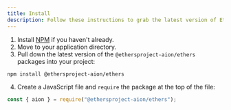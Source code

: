 ```yaml
---
title: Install
description: Follow these instructions to grab the latest version of Ether.js.
---
```



1. Install [NPM](https://www.npmjs.com/) if you haven't already.
2. Move to your application directory.
3. Pull down the latest version of the `@ethersproject-aion/ethers` packages into your project:

```bash
npm install @ethersproject-aion/ethers
```

4. Create a JavaScript file and `require` the package at the top of the file:

```javascript
const { aion } = require("@ethersproject-aion/ethers");
```
